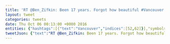 ```yaml
---
title: 'RT @Ben_Zifkin: Been 17 years. Forgot how beautiful #Vancouver is. Speaking at a conference to remind people that “You can’t scale in Canad…'
layout: tweet
categories: tweets
date: Thu Oct 06 00:13:00 +0000 2016
entities: {"hashtags":[{"text":"Vancouver","indices":[52,62]}],"symbols":[],"user_mentions":[{"screen_name":"Ben_Zifkin","name":"Ben Zifkin","id":30720383,"id_str":"30720383","indices":[3,14]}],"urls":[]}
tweetJson: {"text":"RT @Ben_Zifkin: Been 17 years. Forgot how beautiful #Vancouver is. Speaking at a conference to remind people that “You can’t scale in Canad…"}
---
```

